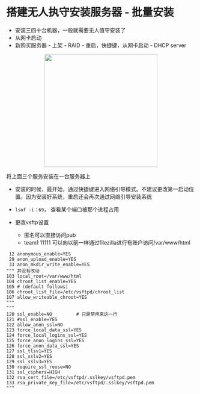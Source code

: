 # 搭建无人执守安装服务器 - 批量安装

- 安装三四十台机器，一般就需要无人值守安装了
- 从网卡启动
- 新购买服务器 - 上架 - RAID - 重启，快捷键，从网卡启动 - DHCP server 
<p align="center">
  <img src="https://i.loli.net/2019/03/18/5c8f1368ec875.png" width=300, height=300>
</p>
  将上面三个服务安装在一台服务器上

- 安装的时候，最开始，通过快捷键进入网络引导模式。不建议更改第一启动位置。因为安装好系统，重启还会再次通过网络引导安装系统
- ```lsof -i：69```， 查看某个端口被那个进程占用


- 更改vsftp设置
  - 匿名可以直接访问pub
  - team1 11111 可以向以前一样通过filezilla进行有账户访问/var/www/html
```
 12 anonymous_enable=YES
 29 anon_upload_enable=YES
 33 anon_mkdir_write_enable=YES
""" 并没有改动
103 local_root=/var/www/html
104 chroot_list_enable=YES
105 # (default follows)
106 chroot_list_file=/etc/vsftpd/chroot_list
107 allow_writeable_chroot=YES
"""
"""
120 ssl_enable=NO         # 只是禁用来这一行
121 #ssl_enable=YES
122 allow_anon_ssl=NO
123 force_local_data_ssl=YES
124 force_local_logins_ssl=YES
125 force_anon_logins_ssl=YES
126 force_anon_data_ssl=YES
127 ssl_tlsv1=YES
128 ssl_sslv2=YES
129 ssl_sslv3=YES
130 require_ssl_reuse=NO
131 ssl_ciphers=HIGH
132 rsa_cert_file=/etc/vsftpd/.sslkey/vsftpd.pem
133 rsa_private_key_file=/etc/vsftpd/.sslkey/vsftpd.pem
"""

```
